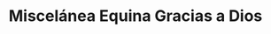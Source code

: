 ---
title: "Miscelánea Equina Gracias a Dios"
url: /jinotega/miscelanea-equina-gracias-a-dios/
shop: Allgemein
---